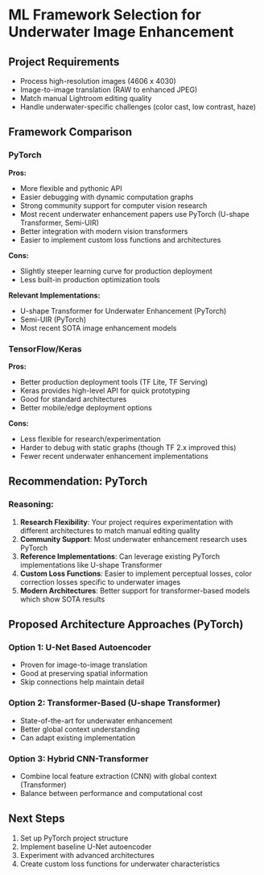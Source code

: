 # ML Framework Selection for Underwater Image Enhancement

## Project Requirements
- Process high-resolution images (4606 x 4030)
- Image-to-image translation (RAW to enhanced JPEG)
- Match manual Lightroom editing quality
- Handle underwater-specific challenges (color cast, low contrast, haze)

## Framework Comparison

### PyTorch
**Pros:**
- More flexible and pythonic API
- Easier debugging with dynamic computation graphs
- Strong community support for computer vision research
- Most recent underwater enhancement papers use PyTorch (U-shape Transformer, Semi-UIR)
- Better integration with modern vision transformers
- Easier to implement custom loss functions and architectures

**Cons:**
- Slightly steeper learning curve for production deployment
- Less built-in production optimization tools

**Relevant Implementations:**
- U-shape Transformer for Underwater Enhancement (PyTorch)
- Semi-UIR (PyTorch)
- Most recent SOTA image enhancement models

### TensorFlow/Keras
**Pros:**
- Better production deployment tools (TF Lite, TF Serving)
- Keras provides high-level API for quick prototyping
- Good for standard architectures
- Better mobile/edge deployment options

**Cons:**
- Less flexible for research/experimentation
- Harder to debug with static graphs (though TF 2.x improved this)
- Fewer recent underwater enhancement implementations

## Recommendation: PyTorch

### Reasoning:
1. **Research Flexibility**: Your project requires experimentation with different architectures to match manual editing quality
2. **Community Support**: Most underwater enhancement research uses PyTorch
3. **Reference Implementations**: Can leverage existing PyTorch implementations like U-shape Transformer
4. **Custom Loss Functions**: Easier to implement perceptual losses, color correction losses specific to underwater images
5. **Modern Architectures**: Better support for transformer-based models which show SOTA results

## Proposed Architecture Approaches (PyTorch)

### Option 1: U-Net Based Autoencoder
- Proven for image-to-image translation
- Good at preserving spatial information
- Skip connections help maintain detail

### Option 2: Transformer-Based (U-shape Transformer)
- State-of-the-art for underwater enhancement
- Better global context understanding
- Can adapt existing implementation

### Option 3: Hybrid CNN-Transformer
- Combine local feature extraction (CNN) with global context (Transformer)
- Balance between performance and computational cost

## Next Steps
1. Set up PyTorch project structure
2. Implement baseline U-Net autoencoder
3. Experiment with advanced architectures
4. Create custom loss functions for underwater characteristics